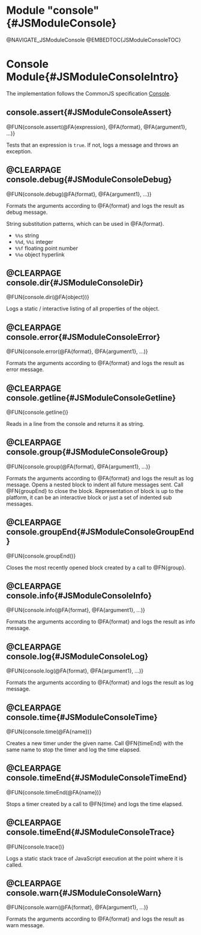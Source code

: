 Module "console"{#JSModuleConsole}
==================================

@NAVIGATE_JSModuleConsole
@EMBEDTOC{JSModuleConsoleTOC}

Console Module{#JSModuleConsoleIntro}
=====================================

The implementation follows the CommonJS specification
<a href="http://wiki.commonjs.org/wiki/Console">Console</a>.

console.assert{#JSModuleConsoleAssert}
--------------------------------------

@FUN{console.assert(@FA{expression}, @FA{format}, @FA{argument1}, ...)}

Tests that an expression is `true`. If not, logs a message and throws
an exception.

@CLEARPAGE
console.debug{#JSModuleConsoleDebug}
------------------------------------

@FUN{console.debug(@FA{format}, @FA{argument1}, ...)}

Formats the arguments according to @FA{format} and logs the result as
debug message.

String substitution patterns, which can be used in @FA{format}.

- `%%s` string
- `%%d`, `%%i` integer
- `%%f` floating point number
- `%%o` object hyperlink

@CLEARPAGE
console.dir{#JSModuleConsoleDir}
--------------------------------

@FUN{console.dir(@FA{object})}

Logs a static / interactive listing of all properties of the object.

@CLEARPAGE
console.error{#JSModuleConsoleError}
------------------------------------

@FUN{console.error(@FA{format}, @FA{argument1}, ...)}

Formats the arguments according to @FA{format} and logs the result as
error message.

@CLEARPAGE
console.getline{#JSModuleConsoleGetline}
----------------------------------------

@FUN{console.getline()}

Reads in a line from the console and returns it as string.

@CLEARPAGE
console.group{#JSModuleConsoleGroup}
------------------------------------

@FUN{console.group(@FA{format}, @FA{argument1}, ...)}

Formats the arguments according to @FA{format} and logs the result as
log message. Opens a nested block to indent all future messages
sent. Call @FN{groupEnd} to close the block. Representation of block
is up to the platform, it can be an interactive block or just a set of
indented sub messages.

@CLEARPAGE
console.groupEnd{#JSModuleConsoleGroupEnd}
------------------------------------------

@FUN{console.groupEnd()}

Closes the most recently opened block created by a call to @FN{group}.

@CLEARPAGE
console.info{#JSModuleConsoleInfo}
----------------------------------

@FUN{console.info(@FA{format}, @FA{argument1}, ...)}

Formats the arguments according to @FA{format} and logs the result as
info message.

@CLEARPAGE
console.log{#JSModuleConsoleLog}
--------------------------------

@FUN{console.log(@FA{format}, @FA{argument1}, ...)}

Formats the arguments according to @FA{format} and logs the result as
log message.

@CLEARPAGE
console.time{#JSModuleConsoleTime}
----------------------------------

@FUN{console.time(@FA{name})}

Creates a new timer under the given name. Call @FN{timeEnd} with the
same name to stop the timer and log the time elapsed.

@CLEARPAGE
console.timeEnd{#JSModuleConsoleTimeEnd}
----------------------------------------

@FUN{console.timeEnd(@FA{name})}

Stops a timer created by a call to @FN{time} and logs the time elapsed. 

@CLEARPAGE
console.timeEnd{#JSModuleConsoleTrace}
--------------------------------------

@FUN{console.trace()}

Logs a static stack trace of JavaScript execution at the point where it is
called. 

@CLEARPAGE
console.warn{#JSModuleConsoleWarn}
----------------------------------

@FUN{console.warn(@FA{format}, @FA{argument1}, ...)}

Formats the arguments according to @FA{format} and logs the result as
warn message.
